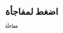 <!DOCTYPE html>
<html lang="en">

<head>
    <title>Hsoub Academy</title>
    <link rel="stylesheet" href="programminginstyle.css">
</head>

<body>
    <div class="container">
        <h1> اضغط لمفاجأة</h1>
        <a href="https://www.canva.com/design/DAF4gGxVB2I/xE-rioHHxXPoPFfZyLzaOw/edit?utm_content=DAF4gGxVB2I&utm_campaign=designshare&utm_medium=link2&utm_source=sharebutton">مفاجأة</a>
    </div>
</body>

</html>
